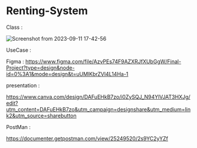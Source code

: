 # Renting-System





Class :

![Screenshot from 2023-09-11 17-42-56](https://github.com/FarhanMubark/Renting-System/assets/61158054/daaab836-3e25-405c-b6b2-dce09315cec0)





UseCase :










 Figma : 
https://www.figma.com/file/AzvPEs74F9AZXRJfXUbGgW/Final-Project?type=design&node-id=0%3A1&mode=design&t=uUMlKbrZVl4L14Ha-1





presentation :

https://www.canva.com/design/DAFuEHkB7zo/i0ZySQJ_N94YlVJAT3HXJg/edit?utm_content=DAFuEHkB7zo&utm_campaign=designshare&utm_medium=link2&utm_source=sharebutton



PostMan : 

https://documenter.getpostman.com/view/25249520/2s9YC2yYZf
